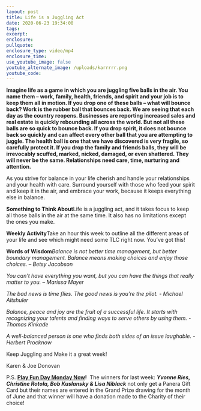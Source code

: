 ```yaml
---
layout: post
title: Life is a Juggling Act
date: 2020-06-23 19:34:00
tags:
excerpt:
enclosure:
pullquote:
enclosure_type: video/mp4
enclosure_time:
use_youtube_image: false
youtube_alternate_image: /uploads/karrrrr.png
youtube_code:
---
```


**Imagine life as a game in which you are juggling five balls in the air. You name them – work, family, health, friends, and spirit and your job is to keep them all in motion. If you drop one of these balls – what will bounce back? Work is the rubber ball that bounces back. We are seeing that each day as the country reopens. Businesses are reporting increased sales and real estate is quickly rebounding all across the world. But not all these balls are so quick to bounce back. If you drop spirit, it does not bounce back so quickly and can affect every other ball that you are attempting to juggle. The health ball is one that we have discovered is very fragile, so carefully protect it. If you drop the family and friends balls, they will be irrevocably scuffed, marked, nicked, damaged, or even shattered. They will never be the same. Relationships need care, time, nurturing and attention.**

As you strive for balance in your life cherish and handle your relationships and your health with care. Surround yourself with those who feed your spirit and keep it in the air, and embrace your work, because it keeps everything else in balance.

**Something to Think About**Life is a juggling act, and it takes focus to keep all those balls in the air at the same time. It also has no limitations except the ones you make.

**Weekly Activity**Take an hour this week to outline all the different areas of your life and see which might need some TLC right now. You’ve got this\!

**Words of Wisdom***Balance is not better time management, but better boundary management. Balance means making choices and enjoy those choices. – Betsy Jacobson*

*You can’t have everything you want, but you can have the things that really matter to you. – Marissa Mayer*

*The bad news is time flies. The good news is you’re the pilot. - Michael Altshuler*

*Balance, peace and joy are the fruit of a successful life. It starts with recognizing your talents and finding ways to serve others by using them. -Thomas Kinkade*

*A well-balanced person is one who finds both sides of an issue laughable. - Herbert Procknow*

Keep Juggling and Make it a great week\!

Karen & Joe Donovan&nbsp;

P.S.&nbsp;**[Play Fun Day Monday Now](https://contacts.byreferralonly.com/Form.aspx?Key=A92F46DCF03023DBE490AB16B0682181)\!**&nbsp; The winners for last week:&nbsp;***Yvonne Ries, Christine Rotola, Bob Kuslansky & Lisa Niblack***&nbsp;not only get a Panera Gift Card but their names are entered in the Grand Prize drawing for the month of June and that winner will have a donation made to the Charity of their choice\!&nbsp;